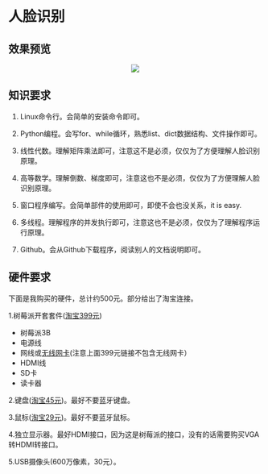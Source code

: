 # 人脸识别

## 效果预览

<div align="center">
  <img src="https://github.com/liziniu/face_cognition/blob/master/face_recognition.gif">
</div>

## 知识要求
1. Linux命令行。会简单的安装命令即可。

2. Python编程。会写for、while循环，熟悉list、dict数据结构、文件操作即可。

3. 线性代数。理解矩阵乘法即可，注意这不是必须，仅仅为了方便理解人脸识别原理。

4. 高等数学。理解倒数、梯度即可，注意这也不是必须，仅仅为了方便理解人脸识别原理。

5. 窗口程序编写。会简单部件的使用即可，即使不会也没关系，it is easy.

6. 多线程。理解程序的并发执行即可，注意这也不是必须，仅仅为了理解程序运行原理。 

7. Github。会从Github下载程序，阅读别人的文档说明即可。


## 硬件要求
下面是我购买的硬件，总计约500元。部分给出了淘宝连接。

1.树莓派开套套件([淘宝399元](https://detail.tmall.com/item.htm?id=551247172510&spm=a1z09.2.0.0.1a942e8dHwbjZj&_u=cmrfg466926))
 
- 树莓派3B
- 电源线
- 网线或[无线网卡](https://item.taobao.com/item.htm?spm=a1z09.2.0.0.1b482e8dJNVmUs&id=15467431750&_u=cmrfg4662ac)(注意上面399元链接不包含无线网卡）
- HDMI线
- SD卡
- 读卡器

2.键盘([淘宝45元](https://detail.tmall.com/item.htm?id=43062116591&spm=a1z09.2.0.0.1b482e8dJNVmUs&_u=cmrfg466bda&sku_properties=5919063:6536025))。最好不要蓝牙键盘。

3.鼠标([淘宝29元](https://detail.tmall.com/item.htm?id=45366723358&spm=a1z09.2.0.0.1b482e8dJNVmUs&_u=cmrfg46f8c7&sku_properties=5919063:6536025))。最好不要蓝牙鼠标。

4.独立显示器。最好HDMI接口，因为这是树莓派的接口，没有的话需要购买VGA转HDMI转接口。

5.USB摄像头(600万像素，30元）。
